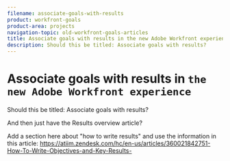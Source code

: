```yaml
---
filename: associate-goals-with-results
product: workfront-goals
product-area: projects
navigation-topic: old-workfront-goals-articles
title: Associate goals with results in the new Adobe Workfront experience
description: Should this be titled: Associate goals with results?
---
```


# Associate goals with results in `the new Adobe Workfront experience`

Should this be titled: Associate goals with results?

And then just have the Results overview article?

Add a section here about "how to write results" and use the information in this article: https://atiim.zendesk.com/hc/en-us/articles/360021842751-How-To-Write-Objectives-and-Key-Results- 

